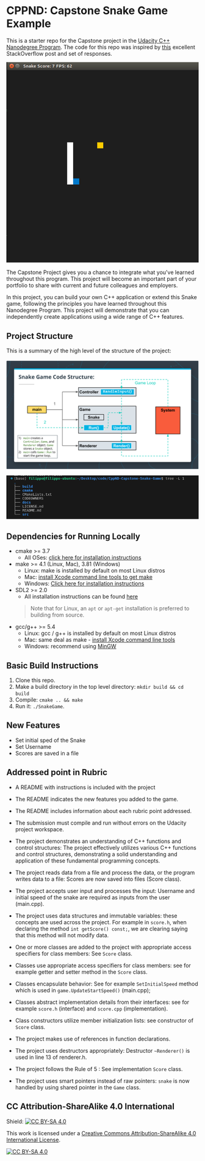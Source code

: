 # CPPND: Capstone Snake Game Example

This is a starter repo for the Capstone project in the [Udacity C++ Nanodegree Program](https://www.udacity.com/course/c-plus-plus-nanodegree--nd213). The code for this repo was inspired by [this](https://codereview.stackexchange.com/questions/212296/snake-game-in-c-with-sdl) excellent StackOverflow post and set of responses.

<img src="docs/snake_game.gif"/>

The Capstone Project gives you a chance to integrate what you've learned throughout this program. This project will become an important part of your portfolio to share with current and future colleagues and employers.

In this project, you can build your own C++ application or extend this Snake game, following the principles you have learned throughout this Nanodegree Program. This project will demonstrate that you can independently create applications using a wide range of C++ features.
## Project Structure
This is a summary of the high level of the structure of the project:<br><br>
<img src="docs/project_structure summary.png"/>

<img src="docs/folders.png"/>

## Dependencies for Running Locally
* cmake >= 3.7
  * All OSes: [click here for installation instructions](https://cmake.org/install/)
* make >= 4.1 (Linux, Mac), 3.81 (Windows)
  * Linux: make is installed by default on most Linux distros
  * Mac: [install Xcode command line tools to get make](https://developer.apple.com/xcode/features/)
  * Windows: [Click here for installation instructions](http://gnuwin32.sourceforge.net/packages/make.htm)
* SDL2 >= 2.0
  * All installation instructions can be found [here](https://wiki.libsdl.org/Installation)
  >Note that for Linux, an `apt` or `apt-get` installation is preferred to building from source. 
* gcc/g++ >= 5.4
  * Linux: gcc / g++ is installed by default on most Linux distros
  * Mac: same deal as make - [install Xcode command line tools](https://developer.apple.com/xcode/features/)
  * Windows: recommend using [MinGW](http://www.mingw.org/)

## Basic Build Instructions

1. Clone this repo.
2. Make a build directory in the top level directory: `mkdir build && cd build`
3. Compile: `cmake .. && make`
4. Run it: `./SnakeGame`.

## New Features
- Set initial sped of the Snake
- Set Username
- Scores are saved in a file

## Addressed point in Rubric
- A README with instructions is included with the project

- The README indicates the new features you added to the game.

- The README includes information about each rubric point addressed.

- The submission must compile and run without errors on the Udacity project workspace.

- The project demonstrates an understanding of C++ functions and control structures: The project effectively utilizes various C++ functions and control structures, demonstrating a solid understanding and application of these fundamental programming concepts.

- The project reads data from a file and process the data, or the program writes data to a file: Scores are now saved into files (Score class). 

- The project accepts user input and processes the input: Username and initial speed of the snake are required as inputs from the user (main.cpp).

- The project uses data structures and immutable variables: these concepts are used across the project. For example in `score.h`, when declaring the method `int getScore() const;`, we are clearing saying that this method will not modify data.

- One or more classes are added to the project with appropriate access specifiers for class members: See `Score` class.

- Classes use appropriate access specifiers for class members: see for example getter and setter method in the `Score` class.

- Classes encapsulate behavior: See for example `SetInitialSpeed` method which is used in `game.UpdateStartSpeed()` (main.cpp);

- Classes abstract implementation details from their interfaces: see for example `score.h` (interface) and `score.cpp` (implementation).

- Class constructors utilize member initialization lists: see constructor of `Score` class.

- The project makes use of references in function declarations.

- The project uses destructors appropriately:    Destructor   `~Renderer()` is used in line 13 of  renderer.h.

- The project follows the Rule of 5 : See implementation `Score` class.

- The project uses smart pointers instead of raw pointers: `snake` is now handled by using shared pointer in the `Game` class.

## CC Attribution-ShareAlike 4.0 International


Shield: [![CC BY-SA 4.0][cc-by-sa-shield]][cc-by-sa]

This work is licensed under a
[Creative Commons Attribution-ShareAlike 4.0 International License][cc-by-sa].

[![CC BY-SA 4.0][cc-by-sa-image]][cc-by-sa]

[cc-by-sa]: http://creativecommons.org/licenses/by-sa/4.0/
[cc-by-sa-image]: https://licensebuttons.net/l/by-sa/4.0/88x31.png
[cc-by-sa-shield]: https://img.shields.io/badge/License-CC%20BY--SA%204.0-lightgrey.svg
